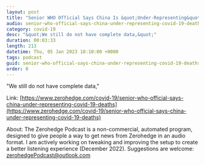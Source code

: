 ```yaml
---
layout: post
title: "Senior WHO Official Says China Is &quot;Under-Representing&quot; COVID-19 Deaths"
audio: senior-who-official-says-china-under-representing-covid-19-deaths-0
category: covid-19
desc: "&quot;We still do not have complete data,&quot;"
duration: 00:03:33
length: 213
datetime: Thu, 05 Jan 2023 18:10:00 +0000
tags: podcast
guid: senior-who-official-says-china-under-representing-covid-19-deaths-0
order: 0
---
```

&quot;We still do not have complete data,&quot;

Link: [https://www.zerohedge.com/covid-19/senior-who-official-says-china-under-representing-covid-19-deaths](https://www.zerohedge.com/covid-19/senior-who-official-says-china-under-representing-covid-19-deaths)

About: The Zerohedge Podcast is a non-commercial, automated program, designed to give people a way to get news from Zerohedge in an audio format.  I am actively working on tweaking and improving the setup to create a better listening experience (December 2022).  Suggestions are welcome: [zerohedgePodcast@outlook.com](mailto:zerohedgePodcast@outlook.com)